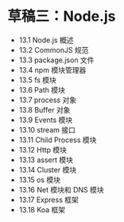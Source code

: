 # 草稿三：Node.js

*   13.1 Node.js 概述
*   13.2 CommonJS 规范
*   13.3 package.json 文件
*   13.4 npm 模块管理器
*   13.5 fs 模块
*   13.6 Path 模块
*   13.7 process 对象
*   13.8 Buffer 对象
*   13.9 Events 模块
*   13.10 stream 接口
*   13.11 Child Process 模块
*   13.12 Http 模块
*   13.13 assert 模块
*   13.14 Cluster 模块
*   13.15 os 模块
*   13.16 Net 模块和 DNS 模块
*   13.17 Express 框架
*   13.18 Koa 框架